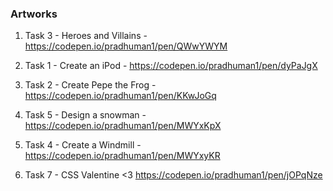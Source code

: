 ### Artworks

1. Task 3 - Heroes and Villains - https://codepen.io/pradhuman1/pen/QWwYWYM

2. Task 1 - Create an iPod - https://codepen.io/pradhuman1/pen/dyPaJgX

3. Task 2 - Create Pepe the Frog -  https://codepen.io/pradhuman1/pen/KKwJoGq

4. Task 5 - Design a snowman - https://codepen.io/pradhuman1/pen/MWYxKpX

5. Task 4 - Create a Windmill - https://codepen.io/pradhuman1/pen/MWYxyKR



7. Task 7 - CSS Valentine <3 https://codepen.io/pradhuman1/pen/jOPqNze
